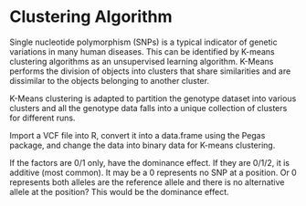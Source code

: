 # Clustering Algorithm

Single nucleotide polymorphism (SNPs) is a typical indicator of genetic variations in many human diseases. This can be identified by K-means clustering algorithms as an unsupervised learning algorithm. K-Means performs the division of objects into clusters that share similarities and are dissimilar to the objects belonging to another cluster. 

K-Means clustering is adapted to partition the genotype dataset into various clusters and all the genotype data falls into a unique collection of clusters for different runs.

Import a VCF file into R, convert it into a data.frame using the Pegas package, and change the data into binary data for K-means clustering.


If the factors are 0/1 only, have the dominance effect. If they are 0/1/2, it is additive (most common). It may be a 0 represents no SNP at a position. Or 0 represents both alleles are the reference allele and there is no alternative allele at the position? This would be the dominance effect.

